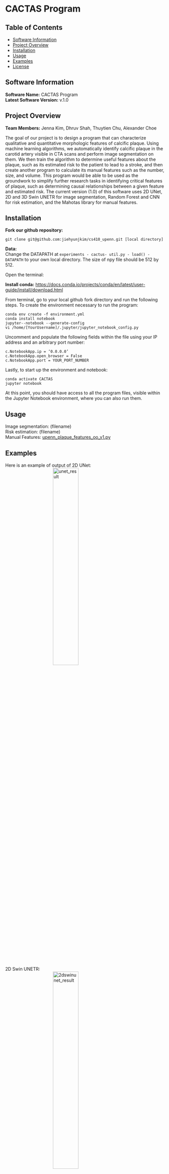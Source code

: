 # CACTAS Program

## Table of Contents
* [Software Information](#software-information)
* [Project Overview](#project-overview)
* [Installation](#installation)
* [Usage](#usage)
* [Examples](#examples)
* [License](#license)


## Software Information
**Software Name:** CACTAS Program<br/>
**Latest Software Version:** v.1.0

## Project Overview
**Team Members:** Jenna Kim, Dhruv Shah, Thuytien Chu, Alexander Choe

The goal of our project is to design a program that can characterize qualitative and quantitative morphologic features of calcific plaque. Using machine learning algorithms, we automatically identify calcific plaque in the carotid artery visible in CTA scans and perform image segmentation on them. We then train the algorithm to determine useful features about the plaque, such as its estimated risk to the patient to lead to a stroke, and then create another program to calculate its manual features such as the number, size, and volume. This program would be able to be used as the groundwork to simplify further research tasks in identifying critical features of plaque, such as determining causal relationships between a given feature and estimated risk. The current version (1.0) of this software uses 2D UNet, 2D and 3D Swin UNETR for image segmentation, Random Forest and CNN for risk estimation, and the Mahotas library for manual features.

## Installation

**Fork our github repository:**
```
git clone git@github.com:jiehyunjkim/cs410_upenn.git [local directory]
```

**Data:** <br/> Change the DATAPATH at ```experiments - cactus- util.py - load() - DATAPATH``` to your own local directory. The size of npy file should be 512 by 512.

Open the terminal:<br/>

**Install conda:** https://docs.conda.io/projects/conda/en/latest/user-guide/install/download.html<br/>

From terminal, go to your local github fork directory and run the following steps. 
To create the environment necessary to run the program:
```
conda env create -f environment.yml
conda install notebook
jupyter--notebook --generate-config
vi /home/[YourUsername]/.jupyter/jupyter_notebook_config.py
```

Uncomment and populate the following fields within the file using your IP address and an arbitrary port number:
```
c.NotebookApp.ip = ‘0.0.0.0’
c.NotebookApp.open_browser = False
c.NotebookApp.port = YOUR_PORT_NUMBER
```
Lastly, to start up the environment and notebook:
```
conda activate CACTAS
jupyter notebook
```

At this point, you should have access to all the program files, visible within the Jupyter Notebook environment, where you can also run them.

## Usage

Image segmentation: (filename)<br/>
Risk estimation: (filename)<br/>
Manual Features: [upenn_plaque_features_oo_v1.py](https://github.com/jiehyunjkim/cs410_upenn/blob/master/experiments/upenn_plaque_features_oo_v1.py)<br/>

## Examples
Here is an example of output of 2D UNet: <br/>
<img src="https://drive.google.com/uc?id=1_dJ1mKtbxw2RwG6fSvnVBvIOrn6HscQy"
     alt="unet_result"
     style="display: block; margin-right: auto; margin-left: auto; width: 40%;" /><br/>
2D Swin UNETR: <br/>
<img src="https://drive.google.com/uc?id=1PRS8ZBuPxTA7uaLFgKA82vwgInwAGNbg"
     alt="2dswinunet_result"
     style="display: block; margin-right: auto; margin-left: auto; width: 40%;" /><br/>
3D Swin UNETR: <br/>
<img src="https://drive.google.com/uc?id=1TA8ywcK_O2q9hO2pJeZDqb2WknphPeix"
     alt="3dswinunet_result"
     style="display: block; margin-right: auto; margin-left: auto; width: 40%;" /><br/>
Random Forest: <br/>
<img src="https://drive.google.com/uc?id=1lp7lJ43KiYIL7VYEMZF0UQvTIMJ-vhoO"
     alt="RF"
     style="display: block; margin-right: auto; margin-left: auto; width: 40%;" /><br/>
     
An example of running manual features and what its output looks like can be found [here](https://github.com/jiehyunjkim/cs410_upenn/blob/master/experiments/manual_features_videotest.ipynb).<br/>

## License 
This project is licensed under the MIT License - see the [LICENSE](https://github.com/jiehyunjkim/cs410_upenn/blob/master/LICENSE.md) file for details.
